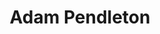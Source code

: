 ---
title: Adam Pendleton
ongoing: false
years: 2020
link: http://adampendleton.net/
description: Rewrite and design refresh of Adam Pendleton’s website using a modern CMS and web conventions.
---